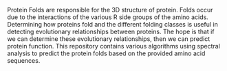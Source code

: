 Protein Folds are responsible for the 3D structure of protein.  Folds occur due to the interactions of the various R side groups of the amino acids.  Determining how proteins fold and the different folding classes is useful in detecting evolutionary relationships between proteins.  The hope is that if we can determine these evolutionary relationships, then we can predict protein function.  This repository contains various algorithms using spectral analysis to predict the protein folds based on the provided amino acid sequences.
